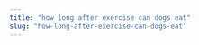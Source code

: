 ```yaml
---
title: "how long after exercise can dogs eat"
slug: "how-long-after-exercise-can-dogs-eat"
---
```


